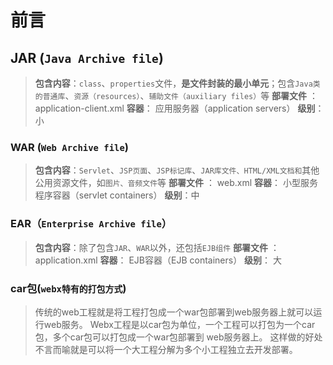 # 前言

## JAR (`Java Archive file`)

> **包含内容**：`class`、`properties`文件，**是文件封装的最小单元**；包含`Java类的普通库`、`资源（resources）`、`辅助文件（auxiliary files）`等
> **部署文件** ： application-client.xml
> **容器**： 应用服务器（application servers）
> **级别**：小



### WAR (`Web Archive file`)

> **包含内容**：`Servlet`、`JSP页面`、`JSP标记库`、`JAR库文件、HTML/XML文档和`其他公用资源文件，如`图片、音频文件`等
> **部署文件** ： web.xml
> **容器**： 小型服务程序容器（servlet containers）
> **级别**：中

### EAR（`Enterprise Archive file`）

> **包含内容**：除了包含`JAR`、`WAR`以外，还包括`EJB组件`
> **部署文件** ： application.xml
> **容器**： EJB容器（EJB containers）
> **级别**： 大

### car包(`webx特有的打包方式`)

> 传统的web工程就是将工程打包成一个war包部署到web服务器上就可以运行web服务。
> Webx工程是以car包为单位，一个工程可以打包为一个car包，多个car包可以打包成一个war包部署到 web服务器上。
> 这样做的好处不言而喻就是可以将一个大工程分解为多个小工程独立去开发部署。